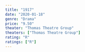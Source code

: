```yaml
---
title: "1917"
date: "2020-01-18"
genre: "Drama"
price: "9.50"
theater: "Thomas Theatre Group"
theaters: ["Thomas Theatre Group"]
rating: "R"
ratings: ["R"]
---
```

